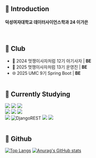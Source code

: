 ## 📒 Introduction
#### 덕성여자대학교 데이터사이언스학과 24 이가은 

<br>

## 💭 Club

-  🦁 2024 멋쟁이사자처럼 12기 아기사자 | **BE** <br>
-  🦁 2025 멋쟁이사자처럼 13기 운영진 | **BE**<br>
-  🌐 2025 UMC 9기 Spring Boot | **BE**<br><br>


## 🌱 Currently Studying
<img src="https://img.shields.io/badge/Python-3776AB?style=for-the-badge&logo=Python&logoColor=white"> <img src="https://img.shields.io/badge/C-A8B9CC?style=for-the-badge&logo=C&logoColor=white"/> <img src="https://img.shields.io/badge/java-007396?style=for-the-badge&logo=java&logoColor=white"/>
<br>
<img src="https://img.shields.io/badge/HTML5-E34F26?style=for-the-badge&logo=HTML5&logoColor=white">
<img src="https://img.shields.io/badge/CSS3-1572B6?style=for-the-badge&logo=CSS3&logoColor=white">
<img src="https://img.shields.io/badge/JavaScript-F7DF1E?style=for-the-badge&logo=JavaScript&logoColor=white">
<br>
<img src="https://img.shields.io/badge/Django-092E20?style=for-the-badge&logo=Django&logoColor=white"> ![DjangoREST](https://img.shields.io/badge/DJANGO-REST-ff1709?style=for-the-badge&logo=django&logoColor=white&color=ff1709&labelColor=gray) <img src="https://img.shields.io/badge/Spring Boot-6DB33F?style=for-the-badge&logo=springboot&logoColor=white"> <img src="https://img.shields.io/badge/MySQL-4479A1?style=for-the-badge&logo=MySQL&logoColor=white">
<br><br>


## 💬 Github
[![Top Langs](https://github-readme-stats.vercel.app/api/top-langs/?username=egaeuni)](https://github.com/anuraghazra/github-readme-stats)
[![Anurag's GitHub stats](https://github-readme-stats.vercel.app/api?username=egaeuni)](https://github.com/anuraghazra/github-readme-stats)

<!--
**egaeuni/egaeuni** is a ✨ _special_ ✨ repository because its `README.md` (this file) appears on your GitHub profile.

Here are some ideas to get you started:

- 🔭 I’m currently working on ...
- 🌱 I’m currently learning ...
- 👯 I’m looking to collaborate on ...
- 🤔 I’m looking for help with ...
- 💬 Ask me about ...
- 📫 How to reach me: ...
- 😄 Pronouns: ...
- ⚡ Fun fact: ...
-->
